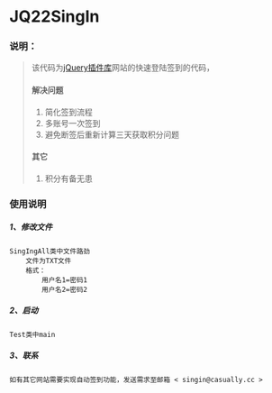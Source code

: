 # JQ22SingIn
### 说明： ### 
>该代码为[jQuery插件库](www.jq22.com "jQuery插件库")网站的快速登陆签到的代码，  
>#### 解决问题 ####      
> 1. 简化签到流程
> 2. 多账号一次签到
> 3. 避免断签后重新计算三天获取积分问题 
> #### 其它 ####
> 1. 积分有备无患

### 使用说明 ###
##### 1、修改文件 #####
    SingIngAll类中文件路劲
        文件为TXT文件
        格式：
            用户名1=密码1
            用户名2=密码2
##### 2、启动 #####
    Test类中main
##### 3、联系 #####
    如有其它网站需要实现自动签到功能，发送需求至邮箱 < singin@casually.cc > 
